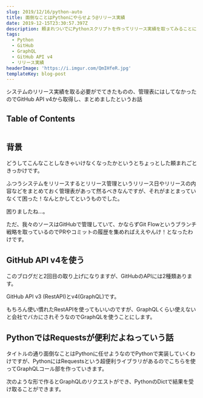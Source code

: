 ```yaml
---
slug: 2019/12/16/python-auto
title: 面倒なことはPythonにやらせよう@リリース実績
date: 2019-12-15T23:30:57.397Z
description: 頼まれついでにPythonスクリプトを作ってリリース実績を取ってみることにした話
tags:
  - Python
  - GitHub
  - GraphQL
  - GitHub API v4
  - リリース実績
headerImage: 'https://i.imgur.com/QmIHfeR.jpg'
templateKey: blog-post
---
```

システムのリリース実績を取る必要がでてきたものの、管理表にはしてなかったのでGitHub API v4から取得し、まとめましたというお話

## Table of Contents

```toc

```

## 背景

どうしてこんなことしなきゃいけなくなったかというとちょっとした頼まれごときっかけです。

ふつうシステムをリリースするとリリース管理というリリース日やリリースの内容などをまとめておく管理表があって然るべきなんですが、それがまとまっていなくて困った！なんとかしてというものでした。

困りましたね…。

ただ、我々のソースはGitHubで管理していて、かならずGit Flowというブランチ戦略を取っているのでPRやコミットの履歴を集めればええやんけ！となったわけです。

## GitHub API v4を使う

このブログだと2回目の取り上げになりますが、GitHubのAPIには2種類あります。

GitHub API v3 (RestAPI)とv4(GraphQL)です。

もちろん使い慣れたRestAPIを使ってもいいのですが、GraphQLくらい使えないと会社でバカにされそうなのでGraphQLを使うことにします。

## PythonではRequestsが便利だよねっていう話

タイトルの通り面倒なことはPythonに任せようなのでPythonで実装していくわけですが、PythonにはRequestsという超便利ライブラリがあるのでこちらを使ってGraphQLコール部を作っていきます。

次のような形で作るとGraphQLのリクエストができ、PythonのDictで結果を受け取ることができます。
